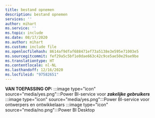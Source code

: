 ```yaml
---
title: bestand opnemen
description: bestand opnemen
services: ''
author: mihart
ms.service: ''
ms.topic: include
ms.date: 08/17/2020
ms.author: mihart
ms.custom: include file
ms.openlocfilehash: 8614af9dfaf688471ef73a5138e3e595e71003e5
ms.sourcegitcommit: fef29a5c5bf1e0dae663c42c9ce5ae50e29ae9be
ms.translationtype: HT
ms.contentlocale: nl-NL
ms.lasthandoff: 12/16/2020
ms.locfileid: "97582651"
---
```

<Token>**VAN TOEPASSING OP:** :::image type="icon" source="media/yes.png":::Power BI-service voor **_zakelijke gebruikers_** :::image type="icon" source="media/yes.png":::Power BI-service voor ontwerpers en ontwikkelaars :::image type="icon" source="media/no.png":::Power BI Desktop </Token>